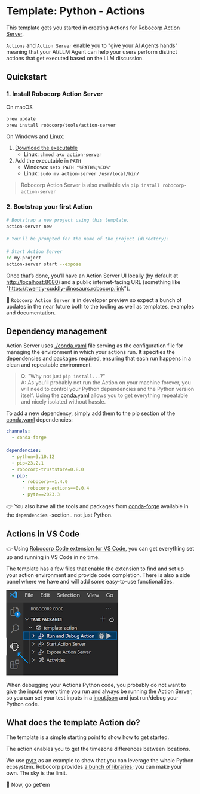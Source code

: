 # Template: Python - Actions

This template gets you started in creating Actions for [Robocorp Action Server](https://github.com/robocorp/robo/tree/master/action_server/docs#readme).

`Actions` and `Action Server` enable you to "give your AI Agents hands" meaning that your AI/LLM Agent can help your users perform distinct actions that get executed based on the LLM discussion.

## Quickstart

### 1. Install Robocorp Action Server
On macOS
```sh
brew update
brew install robocorp/tools/action-server 
```

On Windows and Linux:

1. [Download the executable](https://downloads.robocorp.com/action-server/releases/index.html)
   - Linux: `chmod a+x action-server`
2. Add the executable in `PATH` 
   - Windows: `setx PATH "%PATH%;%CD%"`
   - Linux: `sudo mv action-server /usr/local/bin/`

> Robocorp Action Server is also available via `pip install robocorp-action-server`

### 2. Bootstrap your first Action

```sh
# Bootstrap a new project using this template.
action-server new

# You'll be prompted for the name of the project (directory):

# Start Action Server 
cd my-project
action-server start --expose
```

Once that’s done, you’ll have an Action Server UI locally (by default at [http://localhost:8080](http://localhost:8080)) and a public internet-facing URL (something like "https://twently-cuddly-dinosaurs.robocorp.link").

🚀 `Robocorp Action Server` is in developer preview so expect a bunch of updates in the near future both to the tooling as well as templates, examples and documentation.

## Dependency management

Action Server uses [./conda.yaml](conda.yaml) file serving as the configuration file for managing the environment in which your actions run. It specifies the dependencies and packages required, ensuring that each run happens in a clean and repeatable environment.

> Q: "Why not just `pip install...`?"<br/>
> A: As you'll probably not run the Action on your machine forever, you will need to control your Python dependencies and the Python version itself. Using the [conda.yaml](conda.yaml) allows you to get everything repeatable and nicely isolated without hassle.

To add a new dependency, simply add them to the pip section of the [conda.yaml](conda.yaml) dependencies:

```yaml
channels:
  - conda-forge

dependencies:
  - python=3.10.12
  - pip=23.2.1
  - robocorp-truststore=0.8.0
  - pip:
      - robocorp==1.4.0
      - robocorp-actions==0.0.4
      - pytz==2023.3
```
👉 You also have all the tools and packages from [conda-forge](https://prefix.dev/channels/conda-forge) available in the `dependencies` -section.. not just Python.

## Actions in VS Code 

👉 Using [Robocorp Code extension for VS Code](https://marketplace.visualstudio.com/items?itemName=robocorp.robocorp-code), you can get everything set up and running in VS Code in no time.

The template has a few files that enable the extension to find and set up your action environment and provide code completion. There is also a side panel where we have and will add some easy-to-use functionalities.

![](docs/vscode.png)

When debugging your Actions Python code, you probably do not want to give the inputs every time you run and always be running the Action Server, so you can set your test inputs in a [input.json](./devdata/input.json) and just run/debug your Python code.


## What does the template Action do?

The template is a simple starting point to show how to get started.

The action enables you to get the timezone differences between locations.

We use [pytz](https://pypi.org/project/pytz/) as an example to show that you can leverage the whole Python ecosystem. Robocorp provides [a bunch of libraries](https://pypi.org/search/?q=robocorp-); you can make your own. The sky is the limit.

🚀 Now, go get'em

